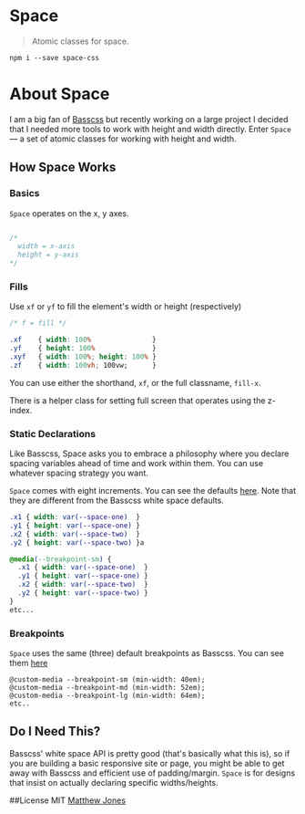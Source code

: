 # Space

> Atomic classes for space.


``npm i --save space-css``



# About Space

I am a big fan of [Basscss](http://basscss.com) but recently working on a large project I decided that I needed more tools
to work with height and width directly. Enter ``Space`` &mdash; a set of atomic classes for working with height and width.


## How Space Works

### Basics 

``Space`` operates on the x, y axes. 

```css

/* 
  width = x-axis 
  height = y-axis 
*/

```

### Fills

Use ``xf`` or ``yf`` to fill the element's width or height (respectively)

```css
/* f = fill */

.xf    { width: 100%               }
.yf    { height: 100%              }
.xyf   { width: 100%; height: 100% }
.zf    { width: 100vh; 100vw;      }

```
You can use either the shorthand, ``xf``, or the full classname, ``fill-x``. 

There is a helper class for setting full screen that operates using the z-index. 


### Static Declarations

Like Basscss, Space asks you to embrace a philosophy where you declare spacing variables ahead of time and work within them.
You can use whatever spacing strategy you want.  

``Space`` comes with eight increments. You can see the defaults [here](https://github.com/hew/space-css/blob/master/index.css#L10). Note 
that they are different from the Basscss white space defaults.

```css
.x1 { width: var(--space-one)  }
.y1 { height: var(--space-one) }
.x2 { width: var(--space-two)  }
.y2 { height: var(--space-two) }a

@media(--breakpoint-sm) {
  .x1 { width: var(--space-one)  }
  .y1 { height: var(--space-one) }
  .x2 { width: var(--space-two)  }
  .y2 { height: var(--space-two) }
}
etc...
```


### Breakpoints

``Space`` uses the same (three) default breakpoints as Basscss. You can see them [here](https://github.com/hew/space-css/blob/master/index.css#L6)

```
@custom-media --breakpoint-sm (min-width: 40em);
@custom-media --breakpoint-md (min-width: 52em);
@custom-media --breakpoint-lg (min-width: 64em);
etc..
```



## Do I Need This?

Basscss' white space API is pretty good (that's basically what this is), so if you are building a basic responsive site or page,
you might be able to get away with Basscss and efficient use of padding/margin. ``Space`` is for designs that insist on
actually declaring specific widths/heights.


##License
MIT [Matthew Jones](http://hew.tools)
